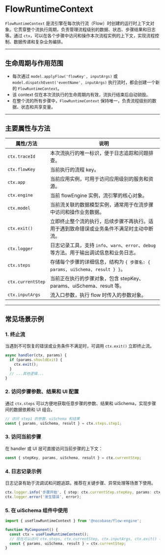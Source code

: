 # FlowRuntimeContext

`FlowRuntimeContext` 是流引擎在每次执行流（Flow）时创建的运行时上下文对象。它贯穿整个流执行周期，负责管理流程级别的数据、状态、步骤结果和日志等。通过 `ctx`，可以在各个步骤中访问和操作本次流程实例的上下文，实现流程控制、数据传递和复杂业务编排。

---

## 生命周期与作用范围

- 每次通过 `model.applyFlow('flowKey', inputArgs)` 或 `model.dispatchEvent('eventName', inputArgs)` 执行流时，都会创建一个新的 `FlowRuntimeContext`。
- 该 context 仅在本次流执行的生命周期内有效，流执行结束后自动销毁。
- 在整个流的所有步骤中，`FlowRuntimeContext` 保持唯一，负责流程级别的数据、状态和共享变量。

---

## 主要属性与方法

| 属性/方法         | 说明                                                                                  |
|------------------|---------------------------------------------------------------------------------------|
| `ctx.traceId`    | 本次流执行的唯一标识，便于日志追踪和问题排查。                                         |
| `ctx.flowKey`    | 当前执行的流程 key。                                                                   |
| `ctx.app`        | 当前应用实例，可用于访问应用级别的服务和资源。                                         |
| `ctx.engine`     | 当前 flowEngine 实例，流引擎的核心对象。                                               |
| `ctx.model`      | 当前流关联的数据模型实例，通常用于在流步骤中访问和操作业务数据。                        |
| `ctx.exit()`     | 立即终止整个流的执行，后续步骤不再执行。适用于遇到致命错误或业务条件不满足时主动中断流。|
| `ctx.logger`     | 日志记录工具，支持 `info`、`warn`、`error`、`debug` 等方法。用于输出调试信息和业务日志。|
| `ctx.steps`      | 存储每个步骤的详细信息，结构为 `{ 步骤名: { params, uiSchema, result } }`。             |
| `ctx.currentStep`| 当前正在执行的步骤对象，包含 stepKey、params、uiSchema、result 等。                    |
| `ctx.inputArgs`  | 流入口参数，执行 flow 时传入的参数对象。                                               |

---

## 常见场景示例

### 1. 终止流

当遇到不可恢复的错误或业务条件不满足时，可调用 `ctx.exit()` 立即终止流。

```ts
async handler(ctx, params) {
  if (params.shouldExit) {
    ctx.exit();
  }
  // ...其他逻辑...
}
```

### 2. 访问步骤参数、结果和 UI 配置

通过 `ctx.steps` 可以方便地获取任意步骤的参数、结果和 uiSchema，实现步骤间的数据依赖和 UI 组合。

```ts
// 访问 step1 的参数、uiSchema 和结果
const { params, uiSchema, result } = ctx.steps.step1;
```

### 3. 访问当前步骤

在 handler 或 UI 层可直接访问当前步骤的上下文：

```ts
const { stepKey, params, uiSchema, result } = ctx.currentStep;
```

### 4. 日志记录示例

日志记录有助于流调试和问题追踪。推荐在关键步骤、异常处理等场景下使用。

```ts
ctx.logger.info('步骤开始', { step: ctx.currentStep.stepKey, params: ctx.currentStep.params });
ctx.logger.error('发生错误', error);
```

### 5. 在 uiSchema 组件中使用

```ts
import { useFlowRuntimeContext } from '@nocobase/flow-engine';

function MyComponent() {
  const ctx = useFlowRuntimeContext();
  // 现在可以访问 ctx.steps, ctx.currentStep, ctx.inputArgs, ctx.exit() 等
  const { params, uiSchema, result } = ctx.currentStep;
}
```
